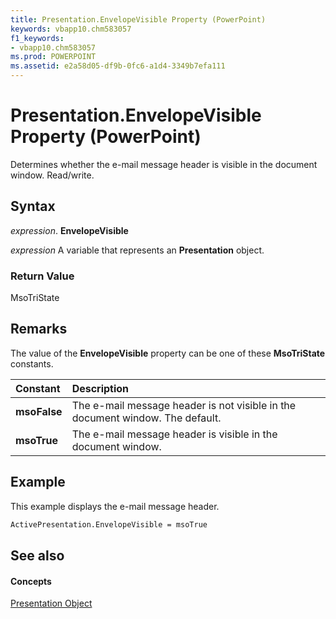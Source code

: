 ```yaml
---
title: Presentation.EnvelopeVisible Property (PowerPoint)
keywords: vbapp10.chm583057
f1_keywords:
- vbapp10.chm583057
ms.prod: POWERPOINT
ms.assetid: e2a58d05-df9b-0fc6-a1d4-3349b7efa111
---
```



# Presentation.EnvelopeVisible Property (PowerPoint)

Determines whether the e-mail message header is visible in the document window. Read/write.


## Syntax

 _expression_. **EnvelopeVisible**

 _expression_ A variable that represents an **Presentation** object.


### Return Value

MsoTriState


## Remarks

The value of the  **EnvelopeVisible** property can be one of these **MsoTriState** constants.



|**Constant**|**Description**|
|:-----|:-----|
|**msoFalse**| The e-mail message header is not visible in the document window. The default.|
|**msoTrue**| The e-mail message header is visible in the document window.|

## Example

This example displays the e-mail message header.


```vb
ActivePresentation.EnvelopeVisible = msoTrue
```


## See also


#### Concepts


[Presentation Object](presentation-object-powerpoint.md)

